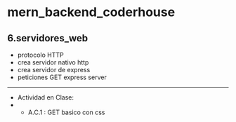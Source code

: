 # mern_backend_coderhouse
## 6.servidores_web
- protocolo HTTP
- crea servidor nativo http
- crea servidor de express
- peticiones GET express server
-------------------
- Actividad en Clase:
- - A.C.1 : GET basico con css
